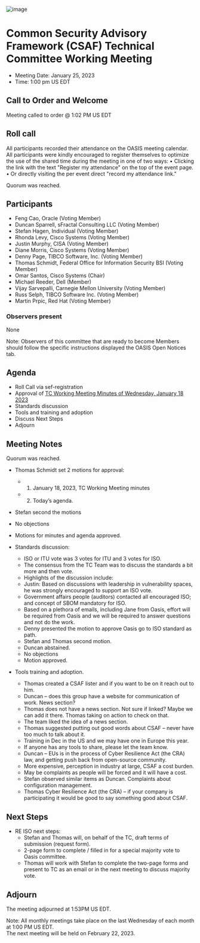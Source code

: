 ![image](https://user-images.githubusercontent.com/1690898/139102180-5c1e2583-14f1-4f58-ab2b-9e3807ed529c.png)

# Common Security Advisory Framework (CSAF) Technical Committee Working Meeting

- Meeting Date: January 25, 2023
- Time: 1:00 pm US EDT

## Call to Order and Welcome

Meeting called to order @ 1:02 PM US EDT

## Roll call

All participants recorded their attendance on the OASIS meeting calendar. 
All participants were kindly encouraged to register themselves to optimize the use of the shared time during the meeting in one of two ways:
•	Clicking the link with the text "Register my attendance" on the top of the event page.
•	Or directly visiting the per event direct "record my attendance link." 

Quorum was reached.


## Participants

- Feng Cao, Oracle (Voting Member)
- Duncan Sparrell, sFractal Consulting LLC (Voting Member)
- Stefan Hagen, Individual (Voting Member)
- Rhonda Levy, Cisco Systems (Voting Member)
- Justin Murphy, CISA (Voting Member)
- Diane Morris, Cisco Systems (Voting Member)
- Denny Page, TIBCO Software, Inc. (Voting Member)
- Thomas Schmidt, Federal Office for Information Security BSI (Voting Member)
- Omar Santos, Cisco Systems (Chair)
- Michael Reeder, Dell (Member)
- Vijay Sarvepalli, Carnegie Mellon University (Voting Member)
- Russ Selph, TIBCO Software Inc. (Voting Member)
- Martin Prpic, Red Hat (Voting Member)


### Observers present

None

Note: Observers of this committee that are ready to become Members should follow the specific instructions displayed the OASIS Open Notices tab.

## Agenda
- Roll Call via sef-registration
- Approval of [TC Working Meeting Minutes of Wednesday, January 18 2023](https://github.com/oasis-tcs/csaf/blob/master/meeting_minutes/2023/2023-01-18.md)
- Standards discussion
- Tools and training and adoption
- Discuss Next Steps
- Adjourn

## Meeting Notes

Quorum was reached. 
- Thomas Schmidt set 2 motions for approval:
  - 1) January 18, 2023, TC Working Meeting minutes 
  - 2) Today’s agenda.
- Stefan second the motions
- No objections
- Motions for minutes and agenda approved.

- Standards discussion:
  - ISO or ITU vote was 3 votes for ITU and 3 votes for ISO.
  - The consensus from the TC Team was to discuss the standards a bit more and then vote.
  - Highlights of the discussion include:
  - Justin: Based on discussions with leadership in vulnerability spaces, he was strongly encouraged to support an ISO vote.  
  - Government affairs people (auditors) contacted all encouraged ISO; and concept of SBOM mandatory for ISO.   
  - Based on a plethora of emails, including Jane from Oasis, effort will be required from Oasis and we will be required to answer questions and not do the work. 
  - Denny presented the motion to approve Oasis go to ISO standard as path.
  - Stefan and Thomas second motion.
  - Duncan abstained. 
  - No objections
  - Motion approved. 

- Tools training and adoption.
  - Thomas created a CSAF lister and if you want to be on it reach out to him.
  - Duncan – does this group have a website for communication of work. News section?  
  - Thomas does not have a news section.  Not sure if linked?  Maybe we can add it there.  Thomas taking on action to check on that. 
  - The team liked the idea of a news section.  
  - Thomas suggested putting  out good words about CSAF – never have too much to talk about it.  
  - Training in Dec in the US and we may have one in Europe this year.  
  - If anyone has any tools to share, please let the team know.
  - Duncan – EUs is in the process of Cyber Resilience Act (the CRA)  law, and getting push back from open-source community.  
  - More expensive, perception in industry at large, CSAF a cost burden. 
  - May be complaints as people will be forced and it will have a cost.  
  - Stefan observed similar items as Duncan.  Complaints about configuration management.  
  - Thomas Cyber Resilience Act (the CRA) – if your company is participating it would be good to say something good about CSAF. 

## Next Steps
- RE ISO next steps:
  - Stefan and Thomas will, on behalf of the TC, draft terms of submission (request form).
  - 2-page form to complete / filled in for a special majority vote to Oasis committee. 
  - Thomas will work with Stefan to complete the two-page forms and present to TC as an email or in the next meeting to discuss majority vote.

## Adjourn
The meeting adjourned at 1:53PM US EDT.

Note: All monthly meetings take place on the last Wednesday of each month at 1:00 PM US EDT.     
The next meeting will be held on February 22, 2023.  

